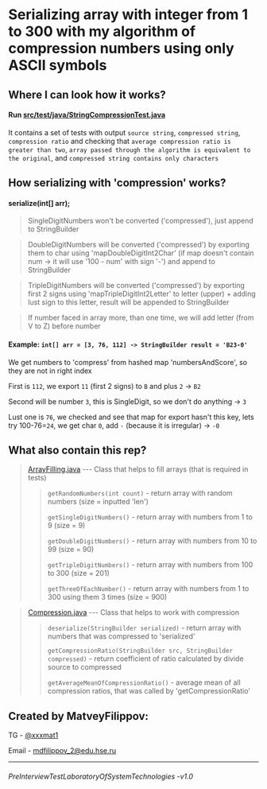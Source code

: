 # Serializing array with integer from 1 to 300 with my algorithm of compression numbers using only ASCII symbols

## Where I can look how it works?
#### Run [src/test/java/StringCompressionTest.java](src/test/java/StringCompressionTest.java)
It contains a set of tests with output `source string`, `compressed string`, `compression ratio`
and checking that `average compression ratio is greater than two`,
`array passed through the algorithm is equivalent to the original`, and `compressed string contains only characters`

## How serializing with 'compression' works?
#### serialize(int[] arr);
> SingleDigitNumbers won't be converted ('compressed'), just append to StringBuilder

> DoubleDigitNumbers will be converted ('compressed') by exporting them to char using 'mapDoubleDigitInt2Char'
> (if map doesn't contain num -> it will use '100 - num' with sign '-') and append to StringBuilder

> TripleDigitNumbers will be converted ('compressed') by exporting first 2 signs using 'mapTripleDigitInt2Letter' 
> to letter (upper) + adding lust sign to this letter, result will be appended to StringBuilder

> If number faced in array more, than one time, we will add letter (from V to Z) before number

#### Example: `int[] arr = [3, 76, 112] -> StringBuilder result = 'B23-0'`
We get numbers to 'compress' from hashed map 'numbersAndScore', so they are not in right index

First is `112`, we export `11` (first 2 signs) to `B` and plus `2` -> `B2`

Second will be number `3`, this is SingleDigit, so we don't do anything -> `3`

Lust one is `76`, we checked and see that map for export hasn't this key, lets try 100-76=`24`, we get char `0`,
add `-` (because it is irregular) -> `-0`

## What also contain this rep?
> [ArrayFilling.java](src/main/java/pre_interview_test/ArrayFilling.java)
> --- Class that helps to fill arrays (that is required in tests)
>> `getRandomNumbers(int count)` - return array with random numbers (size = inputted 'len')
>>
>> `getSingleDigitNumbers()` - return array with numbers from 1 to 9 (size = 9)
>>
>> `getDoubleDigitNumbers()` - return array with numbers from 10 to 99 (size = 90)
>>
>> `getTripleDigitNumbers()` - return array with numbers from 100 to 300 (size = 201)
>>
>> `getThreeOfEachNumber()` - return array with numbers from 1 to 300 using them 3 times (size = 900)

> [Compression.java](src/main/java/pre_interview_test/Compression.java)
> --- Class that helps to work with compression
>> `deserialize(StringBuilder serialized)` - return array with numbers that was compressed to 'serialized'
>>
>> `getCompressionRatio(StringBuilder src, StringBuilder compressed)` - return coefficient of ratio
>> calculated by divide source to compressed
>>
>> `getAverageMeanOfCompressionRatio()` - average mean of all compression ratios,
>> that was called by 'getCompressionRatio'

## Created by MatveyFilippov:
TG - [@xxxmat1](https://t.me/xxxmat1)

Email - mdfilippov_2@edu.hse.ru

***

###### PreInterviewTestLaboratoryOfSystemTechnologies -v1.0